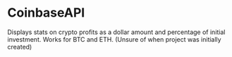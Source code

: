 # CoinbaseAPI
Displays stats on crypto profits as a dollar amount and percentage of initial investment.  Works for BTC and ETH.
(Unsure of when project was initially created)
